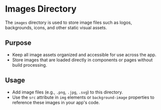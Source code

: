 # Images Directory

The `images` directory is used to store image files such as logos, backgrounds, icons, and other static visual assets.

## Purpose
- Keep all image assets organized and accessible for use across the app.
- Store images that are loaded directly in components or pages without build processing.

## Usage
- Add image files (e.g., `.png`, `.jpg`, `.svg`) to this directory.
- Use the `src` attribute in `img` elements or `background-image` properties to reference these images in your app's code.
